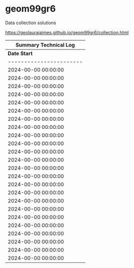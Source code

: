 # geom99gr6
Data collection solutions

https://geolaurajaimes.github.io/geom99gr6/collection.html


| **Summary Technical Log**                                 |
|-----------------------------------------------------------|
| **Date Start**        | **hour end**             | **edited by**            | **Contribution**                |  
|-----------------------|--------------------------|--------------------------|---------------------------------|  
| 2024-00-00 00:00:00   | 00:00:00                 | Name                     |                                 |  
| 2024-00-00 00:00:00   | 00:00:00                 | Name                     |                                 |  
| 2024-00-00 00:00:00   | 00:00:00                 | Name                     |                                 |  
| 2024-00-00 00:00:00   | 00:00:00                 | Name                     |                                 |  
| 2024-00-00 00:00:00   | 00:00:00                 | Name                     |                                 |  
| 2024-00-00 00:00:00   | 00:00:00                 | Name                     |                                 |  
| 2024-00-00 00:00:00   | 00:00:00                 | Name                     |                                 |
| 2024-00-00 00:00:00   | 00:00:00                 | Name                     |                                 |  
| 2024-00-00 00:00:00   | 00:00:00                 | Name                     |                                 |  
| 2024-00-00 00:00:00   | 00:00:00                 | Name                     |                                 |  
| 2024-00-00 00:00:00   | 00:00:00                 | Name                     |                                 |  
| 2024-00-00 00:00:00   | 00:00:00                 | Name                     |                                 |  
| 2024-00-00 00:00:00   | 00:00:00                 | Name                     |                                 |  
| 2024-00-00 00:00:00   | 00:00:00                 | Name                     |                                 |  
| 2024-00-00 00:00:00   | 00:00:00                 | Name                     |                                 |  
| 2024-00-00 00:00:00   | 00:00:00                 | Name                     |                                 |  
| 2024-00-00 00:00:00   | 00:00:00                 | Name                     |                                 |  
| 2024-00-00 00:00:00   | 00:00:00                 | Name                     |                                 |  
| 2024-00-00 00:00:00   | 00:00:00                 | Name                     |                                 |
| 2024-00-00 00:00:00   | 00:00:00                 | Name                     |                                 |  
| 2024-00-00 00:00:00   | 00:00:00                 | Name                     |                                 |  
| 2024-00-00 00:00:00   | 00:00:00                 | Name                     |                                 |  
| 2024-00-00 00:00:00   | 00:00:00                 | Name                     |                                 |  
| 2024-00-00 00:00:00   | 00:00:00                 | Name                     |                                 |  

